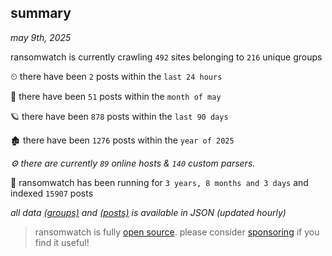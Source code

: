 
## summary
_may 9th, 2025_

ransomwatch is currently crawling `492` sites belonging to `216` unique groups

⏲ there have been `2` posts within the `last 24 hours`

🦈 there have been `51` posts within the `month of may`

🪐 there have been `878` posts within the `last 90 days`

🏚 there have been `1276` posts within the `year of 2025`

_⚙️ there are currently `89` online hosts & `140` custom parsers._

🦕 ransomwatch has been running for `3 years, 8 months and 3 days` and indexed `15907` posts

_all data  [(groups)](http://ransomwhat.telemetry.ltd/groups) and [(posts)](http://ransomwhat.telemetry.ltd/posts) is available in JSON (updated hourly)_

> ransomwatch is fully [open source](https://github.com/joshhighet/ransomwatch#ransomwatch--). please consider [sponsoring](https://github.com/sponsors/joshhighet) if you find it useful!
